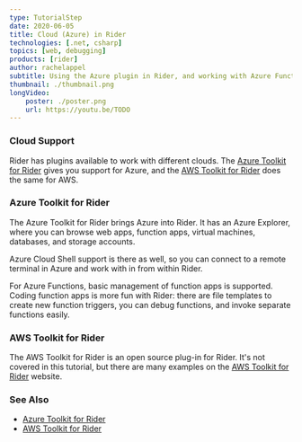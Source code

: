 ```yaml
---
type: TutorialStep
date: 2020-06-05
title: Cloud (Azure) in Rider
technologies: [.net, csharp]
topics: [web, debugging]
products: [rider]
author: rachelappel
subtitle: Using the Azure plugin in Rider, and working with Azure Functions.
thumbnail: ./thumbnail.png
longVideo: 
    poster: ./poster.png
    url: https://youtu.be/TODO
---
```


### Cloud Support

Rider has plugins available to work with different clouds. The [Azure Toolkit for Rider](https://plugins.jetbrains.com/plugin/11220-azure-toolkit-for-rider)
gives you support for Azure, and the [AWS Toolkit for Rider](https://aws.amazon.com/rider/) does the same for AWS.

### Azure Toolkit for Rider

The Azure Toolkit for Rider brings Azure into Rider. It has an Azure Explorer, where you can browse web apps, function apps,
virtual machines, databases, and storage accounts.

Azure Cloud Shell support is there as well, so you can connect to a remote terminal in Azure and work with in from within Rider. 

For Azure Functions, basic management of function apps is supported. Coding function apps is more fun with Rider: there
are file templates to create new function triggers, you can debug functions, and invoke separate functions easily.
 
### AWS Toolkit for Rider

The AWS Toolkit for Rider is an open source plug-in for Rider. It's not covered in this tutorial, but there are many
examples on the [AWS Toolkit for Rider](https://aws.amazon.com/rider/) website.

### See Also

- [Azure Toolkit for Rider](https://plugins.jetbrains.com/plugin/11220-azure-toolkit-for-rider)
- [AWS Toolkit for Rider](https://aws.amazon.com/rider/)
